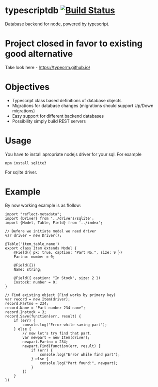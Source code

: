 # typescriptdb [![Build Status](https://travis-ci.org/gintsgints/typescriptdb.svg?branch=master)](https://travis-ci.org/gintsgints/typescriptdb)
Database backend for node, powered by typescript.

# Project closed in favor to existing good alternative
Take look here - https://typeorm.github.io/

# Objectives
* Typescript class based definitions of database objects
* Migrations for database changes (migrations should support Up/Down migrations)
* Easy support for different backend databases
* Possibility simply build REST servers

# Usage
You have to install apropriate nodejs driver for your sql. For example

```
npm install sqlite3
```

For sqlite driver. 

# Example

By now working example is as flollow:

```
import "reflect-metadata";
import {Driver} from '../drivers/sqlite';
import {Model, Table, Field} from '../index';

// Before we initiate model we need driver
var driver = new Driver();

@Table('item_table_name')
export class Item extends Model {
    @Field({ pk: true, caption: "Part No.", size: 9 })
    Partno: number = 0;
    
    @Field({})
    Name: string;

    @Field({ caption: "In Stock", size: 2 })
    Instock: number = 0;    
}

// Find existing object (Find works by primary key)
var record = new Item(driver);
record.Partno = 234;
record.Name = "Part number 234 name";
record.Instock = 3;
record.Save(function(err, result) {
    if (err) {
        console.log("Error while saving part");
    } else {
        // now let's try find that part.
        var newpart = new Item(driver);
        newpart.Partno = 234;
        newpart.Find(function(err, result) {
            if (err) {
                console.log("Error while find part");
            } else {
                console.log("Part found:", newpart);
            }
        })
    } 
})
```